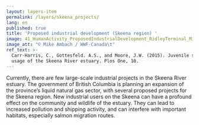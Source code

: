 ```yaml
---
layout: layers-item
permalink: /layers/skeena_projects/
lang: en
published: true
title: 'Proposed industrial development (Skeena region) '
image: 41_HumanActivity_ProposedIndustrialDevelopment_RidleyTerminal_MikeAmbach.jpg
image_att: "© Mike Ambach / WWF-Canada\t"
ref_text: >-
  Carr-Harris, C., Gottesfeld. A.S., and Moore, J.W. (2015). Juvenile salmon
  usage of the Skeena River estuary. Plos One, 10.
---
```

Currently, there are few large-scale industrial projects in the Skeena River estuary. The government of British Columbia is planning an expansion of the province’s liquid natural gas sector, with several proposed projects for the Skeena region. New industrial users on the Skeena can have a profound effect on the community and wildlife of the estuary. They can lead to increased pollution and shipping activity, and can interfere with important habitats, especially salmon migration routes.
